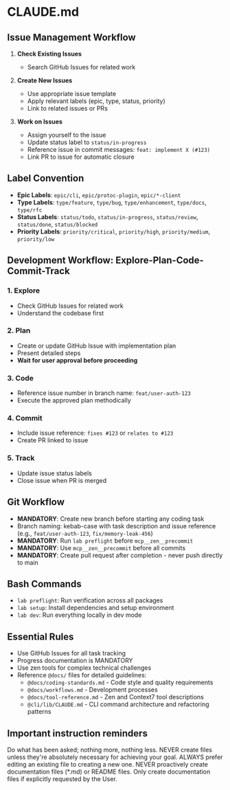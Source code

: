 # CLAUDE.md

## Issue Management Workflow

1. **Check Existing Issues**

   - Search GitHub Issues for related work

2. **Create New Issues**

   - Use appropriate issue template
   - Apply relevant labels (epic, type, status, priority)
   - Link to related issues or PRs

3. **Work on Issues**
   - Assign yourself to the issue
   - Update status label to `status/in-progress`
   - Reference issue in commit messages: `feat: implement X (#123)`
   - Link PR to issue for automatic closure

## Label Convention

- **Epic Labels**: `epic/cli`, `epic/protoc-plugin`, `epic/*-client`
- **Type Labels**: `type/feature`, `type/bug`, `type/enhancement`, `type/docs`, `type/rfc`
- **Status Labels**: `status/todo`, `status/in-progress`, `status/review`, `status/done`, `status/blocked`
- **Priority Labels**: `priority/critical`, `priority/high`, `priority/medium`, `priority/low`

## Development Workflow: Explore-Plan-Code-Commit-Track

### 1. Explore

- Check GitHub Issues for related work
- Understand the codebase first

### 2. Plan

- Create or update GitHub Issue with implementation plan
- Present detailed steps
- **Wait for user approval before proceeding**

### 3. Code

- Reference issue number in branch name: `feat/user-auth-123`
- Execute the approved plan methodically

### 4. Commit

- Include issue reference: `fixes #123` or `relates to #123`
- Create PR linked to issue

### 5. Track

- Update issue status labels
- Close issue when PR is merged

## Git Workflow

- **MANDATORY**: Create new branch before starting any coding task
- Branch naming: kebab-case with task description and issue reference (e.g., `feat/user-auth-123`, `fix/memory-leak-456`)
- **MANDATORY**: Run `lab preflight` before `mcp__zen__precommit`
- **MANDATORY**: Use `mcp__zen__precommit` before all commits
- **MANDATORY**: Create pull request after completion - never push directly to main

## Bash Commands

- `lab preflight`: Run verification across all packages
- `lab setup`: Install dependencies and setup environment
- `lab dev`: Run everything locally in dev mode

## Essential Rules

- Use GitHub Issues for all task tracking
- Progress documentation is MANDATORY
- Use zen tools for complex technical challenges
- Reference `@docs/` files for detailed guidelines:
  - `@docs/coding-standards.md` - Code style and quality requirements
  - `@docs/workflows.md` - Development processes
  - `@docs/tool-reference.md` - Zen and Context7 tool descriptions
  - `@cli/lib/CLAUDE.md` - CLI command architecture and refactoring patterns

## Important instruction reminders

Do what has been asked; nothing more, nothing less.
NEVER create files unless they're absolutely necessary for achieving your goal.
ALWAYS prefer editing an existing file to creating a new one.
NEVER proactively create documentation files (\*.md) or README files. Only create documentation files if explicitly requested by the User.
